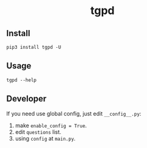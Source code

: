 <h1 style="text-align: center"> tgpd </h1>

## Install

```shell
pip3 install tgpd -U
```

## Usage

```shell
tgpd --help
```

## Developer

If you need use global config, just edit `__config__.py`:
1. make `enable_config = True`.
2. edit `questions` list.
3. using `config` at `main.py`.
